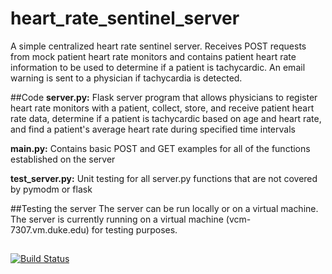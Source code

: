 # heart_rate_sentinel_server
A simple centralized heart rate sentinel server. Receives POST requests from mock patient heart rate monitors and contains patient heart rate information to be used to determine if a patient is tachycardic.  An email warning is sent to a physician if tachycardia is detected.

##Code
**server.py:** Flask server program that allows physicians to register heart rate monitors with a patient, collect, store, and receive patient heart rate data, determine if a patient is tachycardic based on age and heart rate, and find a patient's average heart rate during specified time intervals

**main.py:** Contains basic POST and GET examples for all of the functions established on the server

**test_server.py:** Unit testing for all server.py functions that are not covered by pymodm or flask

##Testing the server 
The server can be run locally or on a virtual machine.  The server is currently running on a virtual machine (vcm-7307.vm.duke.edu) for testing purposes. 

##
[![Build Status](https://travis-ci.org/sharonsangermano/heart_rate_sentinel_server.svg?branch=master)](https://travis-ci.org/sharonsangermano/heart_rate_sentinel_server)